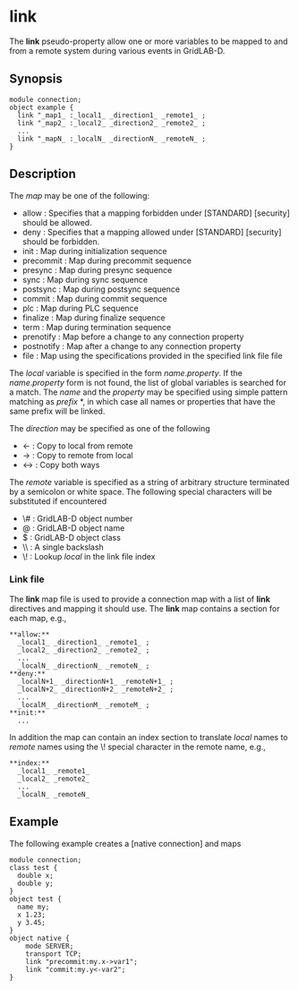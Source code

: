 # link

The **link** pseudo-property allow one or more variables to be mapped to and from a remote system during various events in GridLAB-D. 

## Synopsis
    
    
    module connection;
    object example {
      link "_map1_ :_local1_ _direction1_ _remote1_ ;
      link "_map2_ :_local2_ _direction2_ _remote2_ ;
      ...
      link "_mapN_ :_localN_ _directionN_ _remoteN_ ;
    }
    

## Description

The _map_ may be one of the following: 

  * allow : Specifies that a mapping forbidden under [STANDARD] [security] should be allowed.
  * deny : Specifies that a mapping allowed under [STANDARD] [security] should be forbidden.
  * init : Map during initialization sequence
  * precommit : Map during precommit sequence
  * presync : Map during presync sequence
  * sync : Map during sync sequence
  * postsync : Map during postsync sequence
  * commit : Map during commit sequence
  * plc : Map during PLC sequence
  * finalize : Map during finalize sequence
  * term : Map during termination sequence
  * prenotify : Map before a change to any connection property
  * postnotify : Map after a change to any connection property
  * file : Map using the specifications provided in the specified link file file

The _local_ variable is specified in the form _name_._property_. If the _name_._property_ form is not found, the list of global variables is searched for a match. The _name_ and the _property_ may be specified using simple pattern matching as _prefix_ *, in which case all names or properties that have the same prefix will be linked. 

The _direction_ may be specified as one of the following 

  * <\- : Copy to local from remote
  * -> : Copy to remote from local
  * <-> : Copy both ways

The _remote_ variable is specified as a string of arbitrary structure terminated by a semicolon or white space. The following special characters will be substituted if encountered 

  * \\# : GridLAB-D object number
  * \@ : GridLAB-D object name
  * \$ : GridLAB-D object class
  * \\\ : A single backslash
  * \\! : Lookup _local_ in the link file index

### Link file

The **link** map file is used to provide a connection map with a list of **link** directives and mapping it should use. The **link** map contains a section for each map, e.g., 
    
    
    **allow:** 
      _local1_ _direction1_ _remote1_ ;
      _local2_ _direction2_ _remote2_ ;
      ...
      _localN_ _directionN_ _remoteN_ ; 
    **deny:**
      _localN+1_ _directionN+1_ _remoteN+1_ ;
      _localN+2_ _directionN+2_ _remoteN+2_ ;
      ...
      _localM_ _directionM_ _remoteM_ ;
    **init:**
      ...
    

In addition the map can contain an index section to translate _local_ names to _remote_ names using the \\! special character in the remote name, e.g., 
    
    
    **index:**
      _local1_ _remote1_
      _local2_ _remote2_
      ...
      _localN_ _remoteN_
    

## Example

The following example creates a [native connection] and maps 
    
    
    module connection;
    class test {
      double x;
      double y;  
    }
    object test {
      name my;
      x 1.23;
      y 3.45;
    }
    object native {
    	mode SERVER;
    	transport TCP;
    	link "precommit:my.x->var1";
    	link "commit:my.y<-var2";
    }
    
